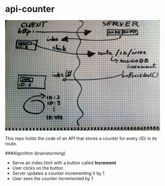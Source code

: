 api-counter
===========

![Idea. Flow diagram][picture-idea-flow]

This repo holds the code of an API that stores a counter for every /ID/ in its route.

###Algorithm (brainstorming)

- Serve an index.html with a button called **Increment**
- User clicks on the button 
- Server updates a counter incrementing it by 1
- User sees the counter incremented by 1 

[picture-idea-flow]: /idea_flowdiagram.jpg
